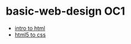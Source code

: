 # basic-web-design OC1

<ul>
<li><a href="intro_to_html/index.html" target="_blank">intro to html</a></li>
<li><a href="html5_to_css/index.html" target="_blank">html5 to css</a></li>